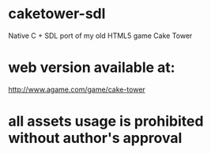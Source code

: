 # caketower-sdl
Native C + SDL port of my old HTML5 game Cake Tower

# web version available at:
http://www.agame.com/game/cake-tower

# all assets usage is prohibited without author's approval
